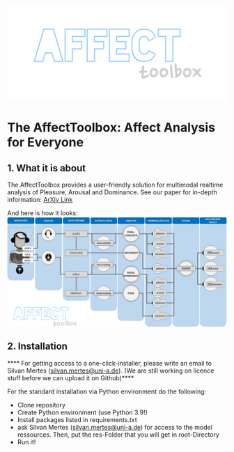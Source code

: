 ![AffectToolbox](/AffectToolbox.png)
# The AffectToolbox: Affect Analysis for Everyone
## **1. What it is about**
The AffectToolbox provides a user-friendly solution for multimodal realtime analysis of Pleasure, Arousal and Dominance. See our paper for in-depth information: 
[ArXiv Link](https://arxiv.org/pdf/2402.15195)

And here is how it looks:
![System Scheme](/System.png)

## **2. Installation**
**** For getting access to a one-click-installer, please write an email to Silvan Mertes (silvan.mertes@uni-a.de). (We are still working on licence stuff before we can upload it on Github)****

For the standard installation via Python environment do the following:
- Clone repository
- Create Python environment (use Python 3.9!)
- Install packages listed in requirements.txt
- ask Silvan Mertes (silvan.mertes@uni-a.de) for access to the model ressources. Then, put the res-Folder that you will get in root-Directory
- Run it!


